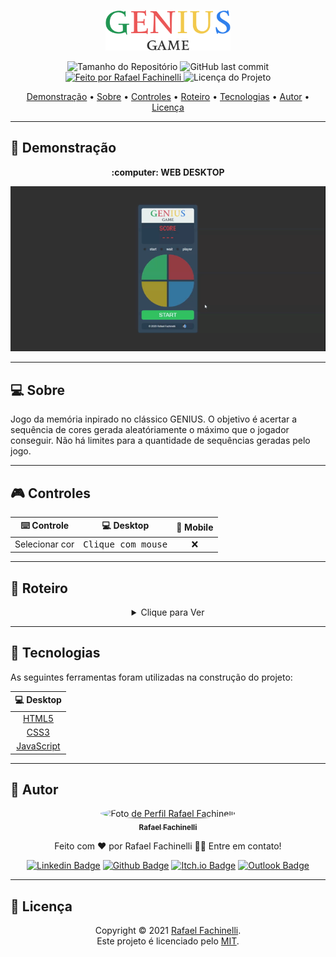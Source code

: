 <p align="center">
  <img alt="GENIUS Game" src=".github/banner.svg" width="200px"/>
<p>

<p align="center"> 
  <img alt="Tamanho do Repositório" src="https://img.shields.io/github/repo-size/rafaelfachinelli/geniusgame?color=219653&style=for-the-badge">
  <img alt="GitHub last commit" src="https://img.shields.io/github/last-commit/rafaelfachinelli/geniusgame?color=EB5757&style=for-the-badge">
  <a href="https://github.com/rafaelfachinelli">
    <img alt="Feito por Rafael Fachinelli" src="https://img.shields.io/badge/Desenvolvedor-Rafael_Fachinelli-%F2C94C?color=F2C94C&style=for-the-badge">
  </a>
  <img alt="Licença do Projeto" src="https://img.shields.io/github/license/rafaelfachinelli/geniusgame?color=2F80ED&style=for-the-badge"/>
<p>

<p align="center">
 <a href="#movie_camera-demonstração">Demonstração</a> •
 <a href="#computer-sobre">Sobre</a> •
 <a href="#video_game-controles">Controles</a> •
 <a href="#memo-roteiro">Roteiro</a> •
 <a href="#hammer-tecnologias">Tecnologias</a> •
 <a href="#boy-autor">Autor</a> •
 <a href="#page_facing_up-licença">Licença</a>
</p>

---
## :movie_camera: **Demonstração**

<p align="center"><b> :computer: WEB DESKTOP </b>

<p align="center">
  <kbd><img alt="GENIUS Game" src="./.github/desktop_demo2.gif"/></kbd>
<p>

---
## :computer: Sobre

Jogo da memória inpirado no clássico GENIUS. O objetivo é acertar a sequência de cores gerada aleatóriamente o máximo que o jogador conseguir. Não há limites para a quantidade de sequências geradas pelo jogo.

---
## :video_game: Controles

<div align="center">

|:keyboard: Controle|:computer: Desktop|:iphone: Mobile|
|:---:|:---:|:---:|
|Selecionar cor|<kbd>Clique com mouse</kbd>|:x:|

</div>

---
## :memo: **Roteiro**

<div align="center">
<details>
<summary>Clique para Ver</summary>

|      Estado      |     Plataforma   |     Tarefa    |
|      :---:       |       :---:      |      :---     |
|:heavy_check_mark:|:computer:        |Estrutura da página|
|:heavy_check_mark:|:computer:        |Estilização do jogo|
|:heavy_check_mark:|:computer:        |Lógica de controle de geração de sequências|
|:heavy_check_mark:|:computer:        |Controle de repetição|
|:heavy_check_mark:|:computer:        |Início e fim do jogo programado|
|:heavy_check_mark:|:computer:        |Controle de tempo para acionamentos|
|:heavy_check_mark:|:computer:        |Refinação no visual|

</details>
</div>

---
## :hammer: **Tecnologias**

As seguintes ferramentas foram utilizadas na construção do projeto:

<div align="center">

|:computer: Desktop|
|:---:|
|[HTML5](https://developer.mozilla.org/pt-BR/docs/Web/HTML/HTML5)	|
|[CSS3](https://developer.mozilla.org/pt-BR/docs/Archive/CSS3)		|
|[JavaScript](https://www.ecma-international.org/publications/standards/Ecma-262.htm)|

</div>

---
## :boy: **Autor**

<div align="center">

<a href="https://github.com/rafaelfachinelli">
 <img style="border-radius: 50%;" src="https://github.com/rafaelfachinelli.png" width="100px;" alt="Foto de Perfil Rafael Fachinelli"/>
 <br />
 <sub><b>Rafael Fachinelli</b></sub></a>


Feito com ❤️ por Rafael Fachinelli 👋🏽 Entre em contato!

[![Linkedin Badge](https://img.shields.io/badge/-Rafael_Fachinelli-blue?style=flat-square&logo=Linkedin&logoColor=white&link=https://www.linkedin.com/in/rafaelfachinelli/)](https://www.linkedin.com/in/rafaelfachinelli/)
[![Github Badge](https://img.shields.io/badge/-rafaelfachinelli-000?style=flat-square&logo=Github&logoColor=white&link=https://github.com/rafaelfachinelli)](https://github.com/rafaelfachinelli)
[![Itch.io Badge](https://img.shields.io/badge/-rafaelfachinelli-FA5C5C?style=flat-square&logo=itch.io&logoColor=white&link=https://rafael-fachinelli.itch.io/)](https://rafael-fachinelli.itch.io/)
[![Outlook Badge](https://img.shields.io/badge/-rafael.fachinelli@fatec.sp.gov.br-0078d4?style=flat-square&logo=microsoft-outlook&logoColor=white&link=mailto:rafael.fachinelli@fatec.sp.gov.br)](mailto:rafael.fachinelli@fatec.sp.gov.br)

</div>

---
## :page_facing_up: **Licença**

<div align="center">
  
Copyright © 2021 [Rafael Fachinelli](https://github.com/rafaelfachinelli).<br />
Este projeto é licenciado pelo [MIT](./LICENSE).

</div>
